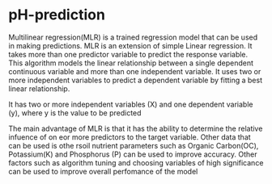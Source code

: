 # pH-prediction

Multilinear regression(MLR) is a trained regression model that can be used in making predictions.
MLR is an extension of simple Linear regression. It takes more than one predictor variable to predict the response variable. This algorithm models the linear relationship between a single dependent continuous variable and more than one independent variable. It uses two or more independent variables to predict a dependent variable by fitting a best linear relationship.

It has two or more independent variables (X) and one dependent variable (y), where y is the value to be predicted

The main advantage of MLR is that it has the ability to determine the relative infuence of on eor more predictors to the target variable.
Other data that can be used is othe rsoil nutrient parameters such as Organic Carbon(OC), Potassium(K) and Phosphorus (P) can be used to improve accuracy.
Other factors such as algorithm tuning and choosing variables of high significance can be used to improve overall perfomance of the model
